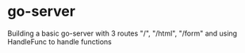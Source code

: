 # go-server
Building a basic go-server with 3 routes 
"/", "/html", "/form" 
and using HandleFunc to handle functions 
